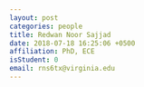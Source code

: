 ```yaml
---
layout: post
categories: people
title: Redwan Noor Sajjad
date: 2018-07-18 16:25:06 +0500
affiliation: PhD, ECE
isStudent: 0
email: rns6tx@virginia.edu
---
```


